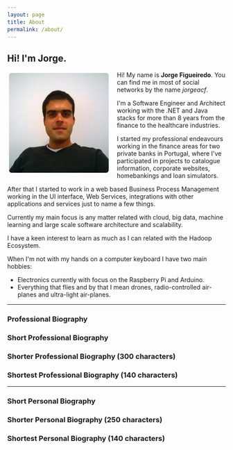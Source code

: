 ```yaml
---
layout: page
title: About
permalink: /about/
---
```


## Hi! I'm Jorge.

<img src="/assets/img/me.jpg" style="float:left;margin:0 15px 0 0;" />

Hi! My name is **Jorge Figueiredo**. You can find me in most of social networks by the name *jorgeacf*. 

I'm a Software Engineer and Architect working with the .NET and Java stacks for more than 8 years from the finance to the healthcare industries.

I started my professional endeavours working in the finance areas for two private banks in Portugal, where I've participated in projects to catalogue information, corporate websites, homebankings and loan simulators.

After that I started to work in a web based Business Process Management working in the UI interface, Web Services, integrations with other applications and services just to name a few things. 

Currently my main focus is any matter related with cloud, big data, machine learning and large scale software architecture and scalability.

I have a keen interest to learn as much as I can related with the Hadoop Ecosystem. 

When I'm not with my hands on a computer keyboard I have two main hobbies:

* Electronics currently with focus on the Raspberry Pi and Arduino. 
* Everything that flies and by that I mean drones, radio-controlled air-planes and ultra-light air-planes.

----
### Professional Biography

### Short Professional Biography

### Shorter Professional Biography (300 characters)

### Shortest Professional Biography (140 characters)

----
### Short Personal Biography

### Shorter Personal Biography (250 characters)

### Shortest Personal Biography (140 characters)
